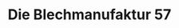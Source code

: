 ---
title: "Die Blechmanufaktur 57"
url: /brandenburg-an-der-havel/die-blechmanufaktur-57/
shop: Autowerkstatt
---